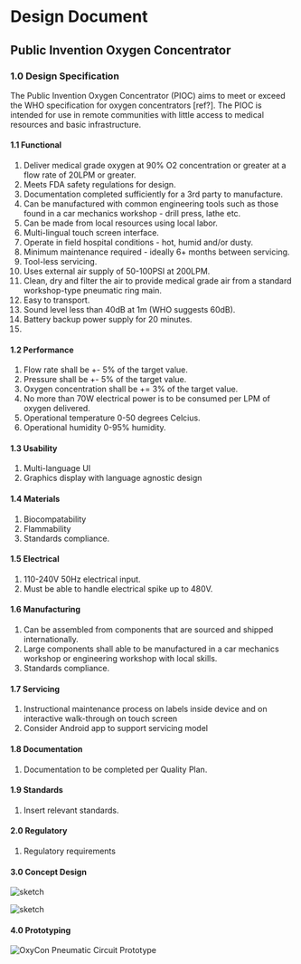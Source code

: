 # Design Document
## Public Invention Oxygen Concentrator

### 1.0 Design Specification

The Public Invention Oxygen Concentrator (PIOC) aims to meet or exceed the WHO specification for oxygen concentrators [ref?]. The PIOC is intended for use in remote communities with little access to medical resources and basic infrastructure.

#### 1.1 Functional
1. Deliver medical grade oxygen at 90% O2 concentration or greater at a flow rate of 20LPM or greater.
1. Meets FDA safety regulations for design.
1. Documentation completed sufficiently for a 3rd party to manufacture.
1. Can be manufactured with common engineering tools such as those found in a car mechanics workshop - drill press, lathe etc.
1. Can be made from local resources using local labor.
1. Multi-lingual touch screen interface.
1. Operate in field hospital conditions - hot, humid and/or dusty.
1. Minimum maintenance required - ideally 6+ months between servicing.
1. Tool-less servicing.
1. Uses external air supply of 50-100PSI at 200LPM.
1. Clean, dry and filter the air to provide medical grade air from a standard workshop-type pneumatic ring main.
1. Easy to transport.
1. Sound level less than 40dB at 1m (WHO suggests 60dB).
1. Battery backup power supply for 20 minutes.
1.
#### 1.2 Performance
1. Flow rate shall be +- 5% of the target value.
1. Pressure shall be +- 5% of the target value.
1. Oxygen concentration shall be += 3% of the target value.
1. No more than 70W electrical power is to be consumed per LPM of oxygen delivered.
1. Operational temperature 0-50 degrees Celcius.
1. Operational humidity 0-95% humidity.
#### 1.3 Usability
1. Multi-language UI
1. Graphics display with language agnostic design
#### 1.4 Materials
1. Biocompatability
1. Flammability
1. Standards compliance.
#### 1.5 Electrical
1. 110-240V 50Hz electrical input.
1. Must be able to handle electrical spike up to 480V.
#### 1.6 Manufacturing
1. Can be assembled from components that are sourced and shipped internationally.
1. Large components shall able to be manufactured in a car mechanics workshop or engineering workshop with local skills.
1. Standards compliance.
#### 1.7 Servicing
1. Instructional maintenance process on labels inside device and on interactive walk-through on touch screen
1. Consider Android app to support servicing model
#### 1.8 Documentation
1. Documentation to be completed per Quality Plan.
#### 1.9 Standards
1. Insert relevant standards.
#### 2.0 Regulatory
1. Regulatory requirements
#### 3.0 Concept Design

![sketch](img/pneumatic_circuit_sketch.jpg)

![sketch](img/pneumatic_circuit_wall_mounted.jpg)

#### 4.0 Prototyping

![OxyCon Pneumatic Circuit Prototype](img/pneumatic_circuit_prototype_v1.jpg)
